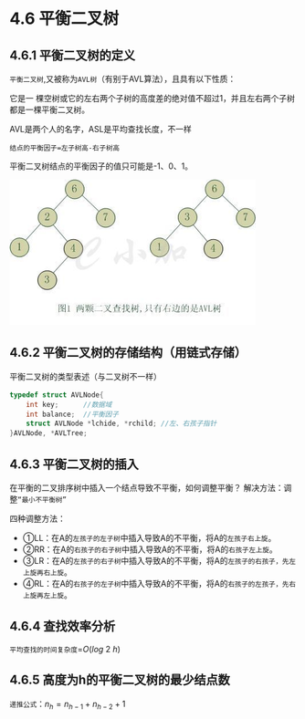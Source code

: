 # 4.6 平衡二叉树

## 4.6.1 平衡二叉树的定义

`平衡二叉树`,又被称为`AVL树`（有别于AVL算法），且具有以下性质：

它是一 棵空树或它的左右两个子树的高度差的绝对值不超过1，并且左右两个子树都是一棵平衡二叉树。

AVL是两个人的名字，ASL是平均查找长度，不一样

`结点的平衡因子=左子树高-右子树高`

平衡二叉树结点的平衡因子的值只可能是-1、0、1。

![img](/images/data-structure//805461-20160127214903223-1113949071.jpg)

## 4.6.2 平衡二叉树的存储结构（用链式存储）

平衡二叉树的类型表述（与二叉树不一样）

```c
typedef struct AVLNode{
	int key;      //数据域
    int balance;  //平衡因子
	struct AVLNode *lchide, *rchild; //左、右孩子指针
}AVLNode, *AVLTree;
```

## 4.6.3 平衡二叉树的插入

在平衡的二叉排序树中插入一个结点导致不平衡，如何调整平衡？
解决方法：调整`“最小不平衡树”`

四种调整方法：

- ①LL：在A的`左孩子的左子树`中插入导致A的不平衡，将A的`左孩子右上旋`。
- ②RR：在A的`右孩子的右子树`中插入导致A的不平衡，将A的`右孩子左上旋`。
- ③LR：在A的`左孩子的右子树`中插入导致A的不平衡，将A的`左孩子的右孩子，先左上旋再右上旋`。
- ④RL：在A的`右孩子的左子树`中插入导致A的不平衡，将A的`右孩子的左孩子，先右上旋再左上旋`。

## 4.6.4 查找效率分析

`平均查找的时间复杂度`=$O(log~2~h)$

## 4.6.5 高度为h的平衡二叉树的最少结点数

`递推公式`：$n_h=n_{h-1}+n_{h-2}+1$
